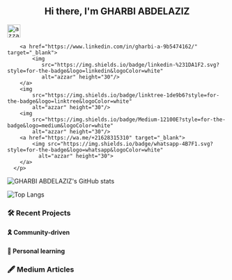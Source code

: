 <h2 align="center">Hi there, I'm GHARBI ABDELAZIZ </h2>
<div>
  <samp>
      <p align="left">
         <img
           src="https://komarev.com/ghpvc/?username=gharbi1936&color=blue&style=liquid" 
           alt="azzar" height="30"/>

        <a href="https://www.linkedin.com/in/gharbi-a-9b5474162/" target="_blank">
            <img
               src="https://img.shields.io/badge/linkedin-%231DA1F2.svg?style=for-the-badge&logo=linkedin&logoColor=white"
               alt="azzar" height="30"/>
        </a>
        <img
            src="https://img.shields.io/badge/linktree-1de9b6?style=for-the-badge&logo=linktree&logoColor=white"
            alt="azzar" height="30"/>
        <img
            src="https://img.shields.io/badge/Medium-12100E?style=for-the-badge&logo=medium&logoColor=white"
            alt="azzar" height="30"/>
        <a href="https://wa.me/+21628315310" target="_blank">
            <img src="https://img.shields.io/badge/whatsapp-4B7F1.svg?style=for-the-badge&logo=whatsapp&logoColor=white"
              alt="azzar" height="30">
        </a>
      </p>
  </samp>
</div>

![GHARBI ABDELAZIZ's GitHub stats](https://github-readme-stats.vercel.app/api/?username=gharbi1936&show_owner)

![Top Langs](https://github-readme-stats.vercel.app/api/top-langs/?username=gharbi1936&langs_count=10&hide=javascript,html,php,python)

### 🛠 Recent Projects

#### 🎗 Community-driven

#### 📖 Personal learning

### 🖋 Medium Articles

